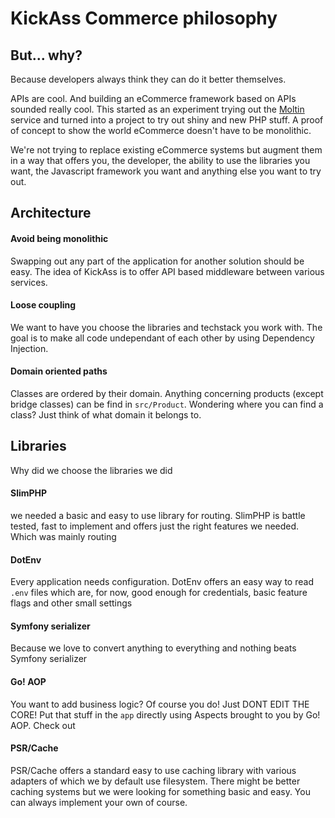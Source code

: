 # KickAss Commerce philosophy

## But... why?
Because developers always think they can do it better themselves.

APIs are cool. And building an eCommerce framework based on APIs sounded really cool.
This started as an experiment trying out the [Moltin](https://www.moltin.com/) service and turned into a project
to try out shiny and new PHP stuff. A proof of concept to show the world eCommerce doesn't have to be monolithic. 

We're not trying to replace existing eCommerce systems but augment them in a way that offers you, the developer, 
the ability to use the libraries you want, the Javascript framework you want and anything else you want to try out.

## Architecture

#### Avoid being monolithic 
Swapping out any part of the application for another solution should be easy. The idea of KickAss is to offer
API based middleware between various services.

#### Loose coupling 
We want to have you choose the libraries and techstack you work with. The goal is to make all code undependant 
of each other by using Dependency Injection.

#### Domain oriented paths
Classes are ordered by their domain. Anything concerning products (except bridge classes) can be find in `src/Product`.
Wondering where you can find a class? Just think of what domain it belongs to.


## Libraries
Why did we choose the libraries we did

#### SlimPHP
we needed a basic and easy to use library for routing. SlimPHP is battle tested, fast to implement and offers just the 
right features we needed. Which was mainly routing

#### DotEnv
Every application needs configuration. DotEnv offers an easy way to read `.env` files which are, for now, good enough
for credentials, basic feature flags and other small settings

#### Symfony serializer
Because we love to convert anything to everything and nothing beats Symfony serializer

#### Go! AOP
You want to add business logic? Of course you do! Just DONT EDIT THE CORE! Put that stuff in the `app` directly using 
Aspects brought to you by Go! AOP. Check out 

#### PSR/Cache
PSR/Cache offers a standard easy to use caching library with various adapters of which we by default use
filesystem. There might be better caching systems but we were looking for something basic and easy.
You can always implement your own of course.
